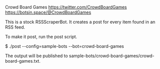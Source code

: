 Crowd Board Games
https://twitter.com/CrowdBoardGames
https://botsin.space/@CrowdBoardGames

This is a stock RSSScraperBot. It creates a post for every item found
in an RSS feed.

To make it post, run the post script.

$ ./post --config=sample-bots --bot=crowd-board-games

The output will be published to sample-bots/crowd-board-games/crowd-board-games.txt.
